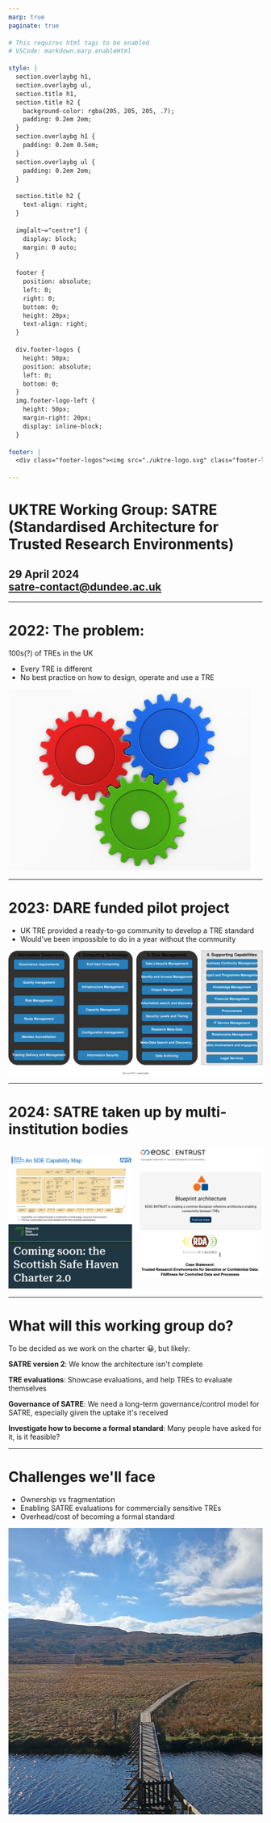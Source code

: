 ```yaml
---
marp: true
paginate: true

# This requires html tags to be enabled
# VSCode: markdown.marp.enableHtml

style: |
  section.overlaybg h1,
  section.overlaybg ul,
  section.title h1,
  section.title h2 {
    background-color: rgba(205, 205, 205, .7);
    padding: 0.2em 2em;
  }
  section.overlaybg h1 {
    padding: 0.2em 0.5em;
  }
  section.overlaybg ul {
    padding: 0.2em 2em;
  }

  section.title h2 {
    text-align: right;
  }

  img[alt~="centre"] {
    display: block;
    margin: 0 auto;
  }

  footer {
    position: absolute;
    left: 0;
    right: 0;
    bottom: 0;
    height: 20px;
    text-align: right;
  }

  div.footer-logos {
    height: 50px;
    position: absolute;
    left: 0;
    bottom: 0;
  }
  img.footer-logo-left {
    height: 50px;
    margin-right: 20px;
    display: inline-block;
  }

footer: |
  <div class="footer-logos"><img src="./uktre-logo.svg" class="footer-logo-left"/> <img src="./satre_logo_dark.svg" class="footer-logo-left"/> </div>

---
```

<!-- _class: title -->
<!-- _backgroundColor: #05033f -->

# UKTRE Working Group: SATRE (Standardised Architecture for Trusted Research Environments)

## 29 April 2024<br/>satre-contact@dundee.ac.uk

---

# 2022: The problem:

100s(?) of TREs in the UK
- Every TRE is different
- No best practice on how to design, operate and use a TRE

![bg right fit](./3cogs.jpg)

---

# 2023: DARE funded pilot project

- UK TRE provided a ready-to-go community to develop a TRE standard
- Would've been impossible to do in a year without the community

![centre w:800](./satre-pillars.drawio.svg)

---

# 2024: SATRE taken up by multi-institution bodies

<div style="column-count:2">

[![w:400](./scwcsu-snsde-archi-model.png)](https://github.com/scwcsu/snsde-archi-model)
[![w:400](./rds-shcharter.png)](https://www.researchdata.scot/news-and-insights/coming-soon-the-scottish-safe-haven-charter-20/)
[![w:400](./eosc-entrust-blueprint.png)](https://eosc-entrust.eu/)
[![w:400](./rda-case-statement.png)](https://github.com/uk-tre/community-management/issues/34)

</div>

---

# What will this working group do?

To be decided as we work on the charter 😀, but likely:

**SATRE version 2**: We know the architecture isn't complete

**TRE evaluations**: Showcase evaluations, and help TREs to evaluate themselves

**Governance of SATRE**: We need a long-term governance/control model for SATRE, especially given the uptake it's received

**Investigate how to become a formal standard**: Many people have asked for it, is it feasible?

---

# Challenges we'll face

- Ownership vs fragmentation
- Enabling SATRE evaluations for commercially sensitive TREs
- Overhead/cost of becoming a formal standard

![bg right](./achnasheen-hut.jpg)
